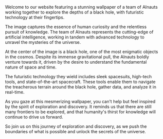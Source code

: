 <!--
Write me content for website with wallpaper "A team of AInauts working together to explore the depths of a black hole, with futuristic technology at their fingertips."
-->

<!--font:Inter.-->

Welcome to our website featuring a stunning wallpaper of a team of AInauts working together to explore the depths of a black hole, with futuristic technology at their fingertips.

The image captures the essence of human curiosity and the relentless pursuit of knowledge. The team of AInauts represents the cutting-edge of artificial intelligence, working in tandem with advanced technology to unravel the mysteries of the universe.

At the center of the image is a black hole, one of the most enigmatic objects in the cosmos. Despite its immense gravitational pull, the AInauts boldly venture towards it, driven by the desire to understand the fundamental nature of space and time.

The futuristic technology they wield includes sleek spacesuits, high-tech tools, and state-of-the-art spacecraft. These tools enable them to navigate the treacherous terrain around the black hole, gather data, and analyze it in real-time.

As you gaze at this mesmerizing wallpaper, you can't help but feel inspired by the spirit of exploration and discovery. It reminds us that there are still many frontiers to be explored, and that humanity's thirst for knowledge will continue to drive us forward.

So join us on this journey of exploration and discovery, as we push the boundaries of what is possible and unlock the secrets of the universe.
